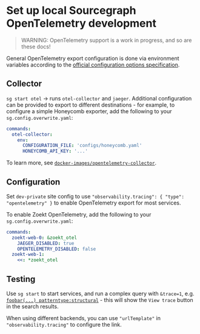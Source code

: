 # Set up local Sourcegraph OpenTelemetry development

> WARNING: OpenTelemetry support is a work in progress, and so are these docs!

General OpenTelemetry export configuration is done via environment variables according to the [official configuration options specification](https://github.com/open-telemetry/opentelemetry-specification/blob/main/specification/protocol/exporter.md#configuration-options).

## Collector

`sg start otel` -> runs `otel-collector` and `jaeger`. Additional configuration can be provided to export to different destinations - for example, to configure a simple Honeycomb exporter, add the following to your `sg.config.overwrite.yaml`:

```yaml
commands:
  otel-collector:
    env:
      CONFIGURATION_FILE: 'configs/honeycomb.yaml'
      HONEYCOMB_API_KEY: '...'
```

To learn more, see [`docker-images/opentelemetry-collector`](https://github.com/sourcegraph/sourcegraph/tree/main/docker-images/opentelemetry-collector).

## Configuration

Set `dev-private` site config to use `"observability.tracing": { "type": "opentelemetry" }` to enable OpenTelemetry export for most services.

To enable Zoekt OpenTelemetry, add the following to your `sg.config.overwrite.yaml`:

```yaml
commands:
  zoekt-web-0: &zoekt_otel
    JAEGER_DISABLED: true
    OPENTELEMETRY_DISABLED: false
  zoekt-web-1:
    <<: *zoekt_otel
```

## Testing

Use `sg start` to start services, and run a complex query with `&trace=1`, e.g. [`foobar(...) patterntype:structural`](https://sourcegraph.test:3443/search?q=context%3Aglobal+foobar%28...%29&patternType=structural&trace=1) - this will show the `View trace` button in the search results.

When using different backends, you can use `"urlTemplate"` in `"observability.tracing"` to configure the link.
